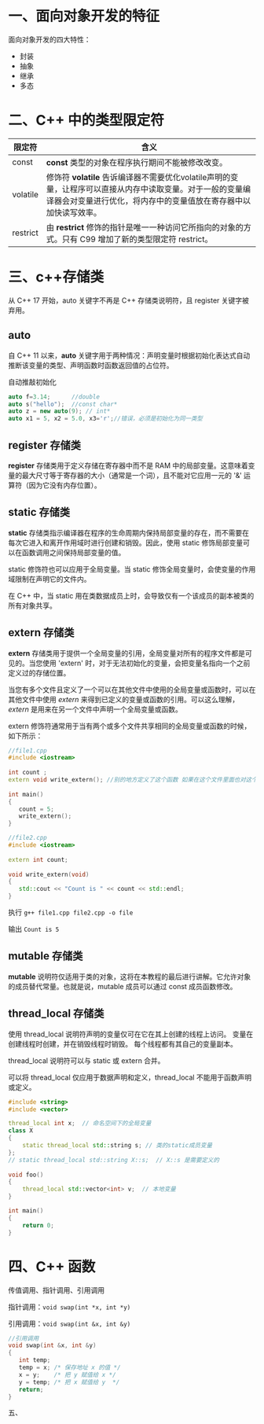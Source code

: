 # 一、面向对象开发的特征

面向对象开发的四大特性：

* 封装
* 抽象
* 继承
* 多态

# 二、C++ 中的类型限定符

| 限定符   | 含义                                                         |
| -------- | ------------------------------------------------------------ |
| const    | **const** 类型的对象在程序执行期间不能被修改改变。           |
| volatile | 修饰符 **volatile** 告诉编译器不需要优化volatile声明的变量，让程序可以直接从内存中读取变量。对于一般的变量编译器会对变量进行优化，将内存中的变量值放在寄存器中以加快读写效率。 |
| restrict | 由 **restrict** 修饰的指针是唯一一种访问它所指向的对象的方式。只有 C99 增加了新的类型限定符 restrict。 |

# 三、c++存储类



从 C++ 17 开始，auto 关键字不再是 C++ 存储类说明符，且 register 关键字被弃用。

## auto

自 C++ 11 以来，**auto** 关键字用于两种情况：声明变量时根据初始化表达式自动推断该变量的类型、声明函数时函数返回值的占位符。

自动推敲初始化

```cpp
auto f=3.14;      //double
auto s("hello");  //const char*
auto z = new auto(9); // int*
auto x1 = 5, x2 = 5.0, x3='r';//错误，必须是初始化为同一类型
```

## register 存储类

**register** 存储类用于定义存储在寄存器中而不是 RAM 中的局部变量。这意味着变量的最大尺寸等于寄存器的大小（通常是一个词），且不能对它应用一元的 '&' 运算符（因为它没有内存位置）。

## static 存储类

**static** 存储类指示编译器在程序的生命周期内保持局部变量的存在，而不需要在每次它进入和离开作用域时进行创建和销毁。因此，使用 static 修饰局部变量可以在函数调用之间保持局部变量的值。

static 修饰符也可以应用于全局变量。当 static 修饰全局变量时，会使变量的作用域限制在声明它的文件内。

在 C++ 中，当 static 用在类数据成员上时，会导致仅有一个该成员的副本被类的所有对象共享。

## extern 存储类

**extern** 存储类用于提供一个全局变量的引用，全局变量对所有的程序文件都是可见的。当您使用 'extern' 时，对于无法初始化的变量，会把变量名指向一个之前定义过的存储位置。

当您有多个文件且定义了一个可以在其他文件中使用的全局变量或函数时，可以在其他文件中使用 *extern* 来得到已定义的变量或函数的引用。可以这么理解，*extern* 是用来在另一个文件中声明一个全局变量或函数。

extern 修饰符通常用于当有两个或多个文件共享相同的全局变量或函数的时候，如下所示：

```cpp
//file1.cpp
#include <iostream>
 
int count ;
extern void write_extern(); //别的地方定义了这个函数 如果在这个文件里面也对这个函数做定义动作，将报错
 
int main()
{
   count = 5;
   write_extern();
}
```

```cpp
//file2.cpp
#include <iostream>
 
extern int count;
 
void write_extern(void)
{
   std::cout << "Count is " << count << std::endl;
}
```

执行 `g++ file1.cpp file2.cpp -o file` 

输出 `Count is 5`

## mutable 存储类

**mutable** 说明符仅适用于类的对象，这将在本教程的最后进行讲解。它允许对象的成员替代常量。也就是说，mutable 成员可以通过 const 成员函数修改。

## thread_local 存储类

使用 thread_local 说明符声明的变量仅可在它在其上创建的线程上访问。 变量在创建线程时创建，并在销毁线程时销毁。 每个线程都有其自己的变量副本。

thread_local 说明符可以与 static 或 extern 合并。

可以将 thread_local 仅应用于数据声明和定义，thread_local 不能用于函数声明或定义。

```cpp
#include <string>
#include <vector>

thread_local int x;  // 命名空间下的全局变量
class X
{
    static thread_local std::string s; // 类的static成员变量
};
// static thread_local std::string X::s;  // X::s 是需要定义的
 
void foo()
{
    thread_local std::vector<int> v;  // 本地变量
}

int main()
{
    return 0;
}
```

# 四、C++ 函数

传值调用、指针调用、引用调用

指针调用：`void swap(int *x, int *y)`

引用调用：`void swap(int &x, int &y)`

```cpp
//引用调用
void swap(int &x, int &y)
{
   int temp;
   temp = x; /* 保存地址 x 的值 */
   x = y;    /* 把 y 赋值给 x */
   y = temp; /* 把 x 赋值给 y  */
   return;
}
```

五、